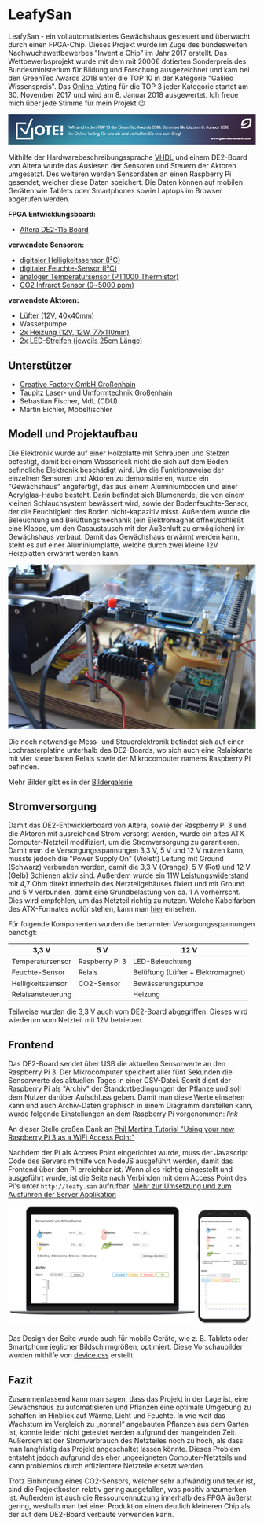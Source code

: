 # LeafySan

LeafySan - ein vollautomatisiertes Gewächshaus gesteuert und überwacht durch einen FPGA-Chip. Dieses Projekt wurde im Zuge des bundesweiten Nachwuchswettbewerbes "Invent a Chip" im Jahr 2017 erstellt. Das Wettbewerbsprojekt wurde mit dem mit 2000€ dotierten Sonderpreis des Bundesministerium für Bildung und Forschung ausgezeichnet und kam bei den GreenTec Awards 2018 unter die TOP 10 in der Kategorie "Galileo Wissenspreis". Das [Online-Voting](http://abstimmung.greentec-awards.com/) für die TOP 3 jeder Kategorie startet am 30. November 2017 und wird am 8. Januar 2018 ausgewertet. Ich freue mich über jede Stimme für mein Projekt :wink:

![TOP 10 der GreenTec Awards 2018](dokumentation/bilder/gta.jpg)

Mithilfe der Hardwarebeschreibungssprache [VHDL](https://de.wikipedia.org/wiki/Very_High_Speed_Integrated_Circuit_Hardware_Description_Language) und einem DE2-Board von Altera wurde das Auslesen der Sensoren und Steuern der Aktoren umgesetzt. Des weiteren werden Sensordaten an einen Raspberry Pi gesendet, welcher diese Daten speichert. Die Daten können auf mobilen Geräten wie Tablets oder Smartphones sowie Laptops im Browser abgerufen werden.

__FPGA Entwicklungsboard:__
* [Altera DE2-115 Board](http://www.terasic.com.tw/cgi-bin/page/archive.pl?Language=English&No=502)

__verwendete Sensoren:__
* [digitaler Helligkeitssensor (I²C)](http://wiki.seeed.cc/Grove-Digital_Light_Sensor/)
* [digitaler Feuchte-Sensor (I²C)](https://www.tindie.com/products/miceuz/i2c-soil-moisture-sensor/)
* [analoger Temperatursensor (PT1000 Thermistor)](https://www.reichelt.de/Sensorik-SMD-bedrahtet-/PCA-1-1505-10/3/index.html?ACTION=3&LA=446&ARTICLE=85054&GROUPID=8097&artnr=PCA+1.1505+10&SEARCH=PCA%2B1.1505%2B10)
* [CO2 Infrarot Sensor (0~5000 ppm)](http://www.komputer.de/zen/index.php?main_page=product_info&cPath=24&products_id=424)

__verwendete Aktoren:__
* [Lüfter (12V, 40x40mm)](https://www.reichelt.de/Luefter/FAN-ML-4010-12-S/3/index.html?ACTION=3&LA=446&ARTICLE=110411&GROUPID=7775&artnr=FAN-ML+4010-12+S&SEARCH=FAN-ML%2B4010-12%2BS)
* Wasserpumpe
* [2x Heizung (12V, 12W, 77x110mm)](https://www.conrad.de/de/polyester-heizfolie-selbstklebend-12-vdc-12-vac-12-w-schutzart-ipx4-l-x-b-110-mm-x-77-mm-thermo-532878.html)
* [2x LED-Streifen (jeweils 25cm Länge)](http://www.ledlager.de/led-streifen)

## Unterstützer

- [Creative Factory GmbH Großenhain](http://creative-factory-gmbh.de/)
- [Taupitz Laser- und Umformtechnik Großenhain](http://taupitz.biz/)
- Sebastian Fischer, MdL (CDU)
- Martin Eichler, Möbeltischler


## Modell und Projektaufbau

Die Elektronik wurde auf einer Holzplatte mit Schrauben und Stelzen befestigt, damit bei einem Wasserleck nicht die sich auf dem Boden befindliche Elektronik beschädigt wird. Um die Funktionsweise der einzelnen Sensoren und Aktoren zu demonstrieren, wurde ein "Gewächshaus" angefertigt, das aus einem Aluminiumboden und einer Acrylglas-Haube besteht. Darin befindet sich Blumenerde, die von einem kleinen Schlauchsystem bewässert wird, sowie der Bodenfeuchte-Sensor, der die Feuchtigkeit des Boden nicht-kapazitiv misst. Außerdem wurde die Beleuchtung und Belüftungsmechanik (ein Elektromagnet öffnet/schließt eine Klappe, um den Gasaustausch mit der Außenluft zu ermöglichen) im Gewächshaus verbaut. Damit das Gewächshaus erwärmt werden kann, steht es auf einer Aluminiumplatte, welche durch zwei kleine 12V Heizplatten erwärmt werden kann.

![Bild](dokumentation/bilder/modell_links.jpg)

Die noch notwendige Mess- und Steuerelektronik befindet sich auf einer Lochrasterplatine unterhalb des DE2-Boards, wo sich auch eine Relaiskarte mit vier steuerbaren Relais sowie der Mikrocomputer namens Raspberry Pi befinden.

Mehr Bilder gibt es in der [Bildergalerie](dokumentation/gallerie.md)


## Stromversorgung

Damit das DE2-Entwicklerboard von Altera, sowie der Raspberry Pi 3 und die Aktoren mit ausreichend Strom versorgt werden, wurde ein altes ATX Computer-Netzteil modifiziert, um die Stromversorgung zu garantieren. Damit man die Versorgungsspannungen 3,3 V, 5 V und 12 V nutzen kann, musste jedoch die "Power Supply On" (Violett) Leitung mit Ground (Schwarz) verbunden werden, damit die 3,3 V (Orange), 5 V (Rot) und 12 V (Gelb) Schienen aktiv sind. Außerdem wurde ein 11W [Leistungswiderstand](https://www.reichelt.de/11-Watt-axial/11W-AXIAL-4-7/3/index.html?ACTION=3&LA=446&ARTICLE=1524&GROUPID=3120&artnr=11W+AXIAL+4%2C7&SEARCH=11W%2BAXIAL%2B4%252C7) mit 4,7 Ohm direkt innerhalb des Netzteilgehäuses fixiert und mit Ground und 5 V verbunden, damit eine Grundbelastung von ca. 1 A vorherrscht. Dies wird empfohlen, um das Netzteil richtig zu nutzen.
Welche Kabelfarben des ATX-Formates wofür stehen, kann man [hier](https://de.wikipedia.org/wiki/ATX-Format#Pinbelegung) einsehen.

Für folgende Komponenten wurden die benannten Versorgungsspannungen benötigt:

|    3,3 V                |     5 V         |    12 V                            |
|-------------------------|-----------------|------------------------------------|
| Temperatursensor        | Raspberry Pi 3  | LED-Beleuchtung                    |
| Feuchte-Sensor          | Relais          | Belüftung (Lüfter + Elektromagnet) |
| Helligkeitssensor       | CO2-Sensor      | Bewässerungspumpe                  |
| Relaisansteuerung       |                 | Heizung                            |

Teilweise wurden die 3,3 V auch vom DE2-Board abgegriffen. Dieses wird wiederum vom Netzteil mit 12V betrieben.


## Frontend

Das DE2-Board sendet über USB die aktuellen Sensorwerte an den Raspberry Pi 3. Der Mikrocomputer speichert aller fünf Sekunden die Sensorwerte des aktuellen Tages in einer CSV-Datei. Somit dient der Raspberry Pi als "Archiv" der Standortbedingungen der Pflanze und soll dem Nutzer darüber Aufschluss geben.
Damit man diese Werte einsehen kann und auch Archiv-Daten graphisch in einem Diagramm darstellen kann, wurde folgende Einstellungen an dem Raspberry Pi vorgenommen: *link*

An dieser Stelle großen Dank an [Phil Martins Tutorial "Using your new Raspberry Pi 3 as a WiFi Access Point"](https://frillip.com/using-your-raspberry-pi-3-as-a-wifi-access-point-with-hostapd/)

Nachdem der Pi als Access Point eingerichtet wurde, muss der Javascript Code des Servers mithilfe von NodeJS ausgeführt werden, damit das Frontend über den Pi erreichbar ist. Wenn alles richtig eingestellt und ausgeführt wurde, ist die Seite nach Verbinden mit dem Access Point des Pi's unter `http://leafy.san` aufrufbar. [Mehr zur Umsetzung und zum Ausführen der Server Applikation](dokumentation/frontend.md)


![Desktop Ansicht und mobile Ansicht im Vergleich](dokumentation/bilder/frontend.png)

Das Design der Seite wurde auch für mobile Geräte, wie z. B. Tablets oder Smartphone jeglicher Bildschirmgrößen, optimiert. Diese Vorschaubilder wurden mithilfe von [device.css](https://github.com/picturepan2/devices.css) erstellt.


## Fazit

Zusammenfassend kann man sagen, dass das Projekt in der Lage ist, eine Gewächshaus zu automatisieren und Pflanzen eine optimale Umgebung zu schaffen im Hinblick auf Wärme, Licht und Feuchte. In wie weit das Wachstum im Vergleich zu „normal“ angebauten Pflanzen aus dem Garten ist, konnte leider nicht getestet werden aufgrund der mangelnden Zeit. Außerdem ist der Stromverbrauch des Netzteiles noch zu hoch, als dass man langfristig das Projekt angeschaltet lassen könnte. Dieses Problem entsteht jedoch aufgrund des eher ungeeigneten Computer-Netzteils und kann problemlos durch effizientere Netzteile ersetzt werden.

Trotz Einbindung eines CO2-Sensors, welcher sehr aufwändig und teuer ist, sind die Projektkosten relativ gering ausgefallen, was positiv anzumerken ist. Außerdem ist auch die Ressourcennutzung innerhalb des FPGA äußerst gering, weshalb man bei einer Produktion einen deutlich kleineren Chip als der auf dem DE2-Board verbaute verwenden kann.

